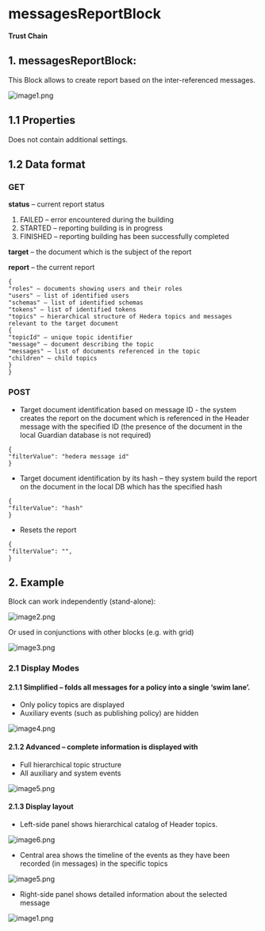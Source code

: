 # messagesReportBlock

**Trust Chain**

## 1. messagesReportBlock:

This Block allows to create report based on the inter-referenced messages.

![image1.png](<../../../../.gitbook/assets/0 (2).png>)

## **1.1 Properties**

Does not contain additional settings.

## **1.2 Data format**

### **GET**

**status** – current report status

1. FAILED – error encountered during the building
2. STARTED – reporting building is in progress
3. FINISHED – reporting building has been successfully completed

**target** – the document which is the subject of the report

**report** – the current report

```
{
"roles" – documents showing users and their roles
"users" – list of identified users
"schemas" – list of identified schemas
"tokens" – list of identified tokens
"topics" – hierarchical structure of Hedera topics and messages relevant to the target document
{
"topicId" – unique topic identifier
"message" – document describing the topic
"messages" – list of documents referenced in the topic
"children" – child topics
}
}
```

### **POST**

* Target document identification based on message ID - the system creates the report on the document which is referenced in the Header message with the specified ID (the presence of the document in the local Guardian database is not required)

```
{
"filterValue": "hedera message id"
}
```

* Target document identification by its hash – they system build the report on the document in the local DB which has the specified hash

```
{
"filterValue": "hash"
}
```

* Resets the report

```
{
"filterValue": "",
}
```

## 2. Example

Block can work independently (stand-alone):

![image2.png](<../../../../.gitbook/assets/1 (2).png>)

Or used in conjunctions with other blocks (e.g. with grid)

![image3.png](<../../../../.gitbook/assets/2 (3).png>)

### **2.1 Display** **Modes**

#### **2.1.1 Simplified** – folds all messages for a policy into a single ‘swim lane’.

* Only policy topics are displayed
* Auxiliary events (such as publishing policy) are hidden

![image4.png](../../../../.gitbook/assets/3.png)

#### **2.1.2 Advanced** – complete information is displayed with

* Full hierarchical topic structure&#x20;
* All auxiliary and system events&#x20;

![image5.png](../../../../.gitbook/assets/4.png)

#### **2.1.3 Display layout**

* Left-side panel shows hierarchical catalog of Header topics.

![image6.png](../../../../.gitbook/assets/5.png)

* Central area shows the timeline of the events as they have been recorded (in messages) in the specific topics

![image5.png](<../../../../.gitbook/assets/6 (1).png>)

* Right-side panel shows detailed information about the selected message

![image1.png](../../../../.gitbook/assets/7.png)
